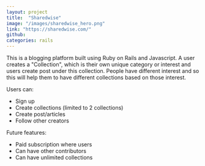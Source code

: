 ```yaml
---
layout: project
title:  "Sharedwise"
image: "/images/sharedwise_hero.png"
link: "https://sharedwise.com/"
github:
categories: rails
---
```


This is a blogging platform built using Ruby on Rails and Javascript. A user creates a "Collection", which is their own unique category or interest and users create post under this collection. People have different interest and so this will help them to have different collections based on those interest.

Users can:
- Sign up
- Create collections (limited to 2 collections)
- Create post/articles
- Follow other creators

Future features:
- Paid subscription where users
- Can have other contributors
- Can have unlimited collections



